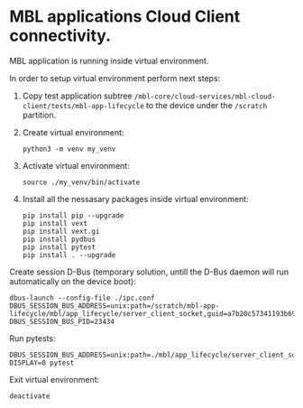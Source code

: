 # MBL applications Cloud Client connectivity.

MBL application is running inside virtual environment.

In order to setup virtual environment perform next steps:

1. Copy test application subtree `/mbl-core/cloud-services/mbl-cloud-client/tests/mbl-app-lifecycle`
   to the device under the `/scratch` partition.

1. Create virtual environment:
   ```shell
   python3 -m venv my_venv
   ```

1. Activate virtual environment:
   ```shell
   source ./my_venv/bin/activate
   ```

1. Install all the nessasary packages inside virtual environment:
   ```shell
   pip install pip --upgrade
   pip install vext
   pip install vext.gi
   pip install pydbus
   pip install pytest
   pip install . --upgrade
   ```

Create session D-Bus (temporary solution, untill the D-Bus daemon will run 
automatically on the device boot):
   ```shell
   dbus-launch --config-file ./ipc.conf
   DBUS_SESSION_BUS_ADDRESS=unix:path=/scratch/mbl-app-lifecycle/mbl/app_lifecycle/server_client_socket,guid=a7b20c57341193b6981973785c34562c
   DBUS_SESSION_BUS_PID=23434
   ```

Run pytests:
   ```shell
   DBUS_SESSION_BUS_ADDRESS=unix:path=./mbl/app_lifecycle/server_client_socket DISPLAY=0 pytest
   ```

Exit virtual environment:
   ```shell
   deactivate
   ```
